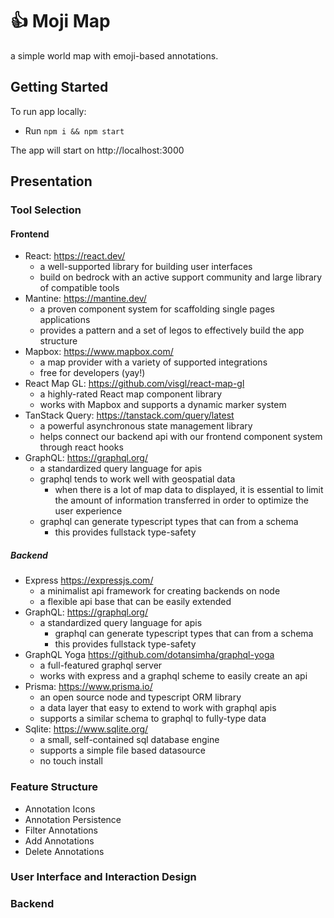 # 👍 Moji Map

a simple world map with emoji-based annotations.

## Getting Started

To run app locally:

- Run `npm i && npm start`

The app will start on http://localhost:3000

## Presentation

### Tool Selection

#### Frontend

- React: https://react.dev/
  - a well-supported library for building user interfaces
  - build on bedrock with an active support community and large library of compatible tools
- Mantine: https://mantine.dev/
  - a proven component system for scaffolding single pages applications
  - provides a pattern and a set of legos to effectively build the app structure
- Mapbox: https://www.mapbox.com/
  - a map provider with a variety of supported integrations
  - free for developers (yay!)
- React Map GL: https://github.com/visgl/react-map-gl
  - a highly-rated React map component library
  - works with Mapbox and supports a dynamic marker system
- TanStack Query: https://tanstack.com/query/latest
  - a powerful asynchronous state management library
  - helps connect our backend api with our frontend component system through react hooks
- GraphQL: https://graphql.org/
  - a standardized query language for apis
  - graphql tends to work well with geospatial data
    - when there is a lot of map data to displayed, it is essential to limit the amount of information transferred in order to optimize the user experience
  - graphql can generate typescript types that can from a schema 
    - this provides fullstack type-safety

##### Backend

- Express https://expressjs.com/
  - a minimalist api framework for creating backends on node
  - a flexible api base that can be easily extended
- GraphQL: https://graphql.org/
  - a standardized query language for apis
    - graphql can generate typescript types that can from a schema
    - this provides fullstack type-safety
- GraphQL Yoga https://github.com/dotansimha/graphql-yoga
  - a full-featured graphql server
  - works with express and a graphql scheme to easily create an api
- Prisma: https://www.prisma.io/
  - an open source node and typescript ORM library
  - a data layer that easy to extend to work with graphql apis
  - supports a similar schema to graphql to fully-type data
- Sqlite: https://www.sqlite.org/
  - a small, self-contained sql database engine
  - supports a simple file based datasource
  - no touch install

### Feature Structure

- Annotation Icons
- Annotation Persistence
- Filter Annotations
- Add Annotations
- Delete Annotations

### User Interface and Interaction Design



### Backend